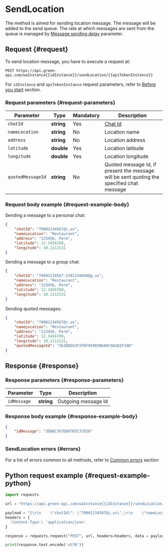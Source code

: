 # SendLocation

The method is aimed for sending location message. 
The message will be added to the send queue. 
The rate at which messages are sent from the queue is managed by [Message sending delay](../send-messages-delay.md) parameter.

## Request {#request}

To send location message, you have to execute a request at:
```
POST https://api.green-api.com/waInstance{{idInstance}}/sendLocation/{{apiTokenInstance}}
```

For `idInstance` and `apiTokenInstance` request parameters, refer to [Before you start](../../before-start.md#parameters) section.

### Request parameters {#request-parameters}

Parameter | Type | Mandatory | Description
----- | ----- | ----- | -----
`chatId` | **string** | Yes | [Chat Id](../chat-id.md)
`nameLocation` | **string** | No | Location name
`address` | **string** | No | Location address
`latitude` | **double** | Yes | Location latitude
`longitude` | **double** | Yes | Location longitude
`quotedMessageId` | **string** | No | Quoted message Id, if present the message will be sent quoting the specified chat message

### Request body example {#request-example-body}

Sending a message to a personal chat:
```json
{
    "chatId": "79001234567@c.us",
    "nameLocation": "Restaurant",
    "address": "123456, Perm",
    "latitude": 12.3456789,
    "longitude": 10.1112131
}
```

Sending a message to a group chat:
```json
{
    "chatId": "79001234567-1581234048@g.us",
    "nameLocation": "Restaurant",
    "address": "123456, Perm",
    "latitude": 12.3456789,
    "longitude": 10.1112131
}
```

Sending quoted messages:
```json
{
    "chatId": "79001234567@c.us",
    "nameLocation": "Restaurant",
    "address": "123456, Perm",
    "latitude": 12.3456789,
    "longitude": 10.1112131,
    "quotedMessageId": "361B0E63F2FDF95903B6A9C9A102F34B"
}
```
## Response {#response}

### Response parameters {#response-parameters}

Parameter | Type |  Description
----- | ----- | -----
`idMessage ` | **string** | Outgoing message Id 

### Response body example {#response-example-body}

```json
{
    "idMessage": "3EB0C767D097B7C7C030"
}
```

### SendLocation errors {#errors}

For a list of errors common to all methods, refer to [Common errors](../common-errors.md) section

## Python request example {#request-example-python}

```python
import requests

url = "https://api.green-api.com/waInstance{{idInstance}}/sendLocation/{{apiTokenInstance}}"

payload = "{\r\n    \"chatId\": \"79001234567@c.us\",\r\n    \"nameLocation\": \"Я здесь, приезжай\",\r\n    \"address\": \"613123, Perm\",\r\n   \t\"latitude\": 44.9370129,\r\n    \"longitude\": 89.8728409\r\n}\r\n"
headers = {
  'Content-Type': 'application/json'
}

response = requests.request("POST", url, headers=headers, data = payload)

print(response.text.encode('utf8'))
```

